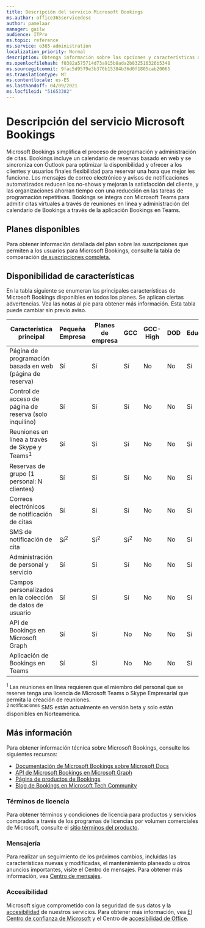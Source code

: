 ```yaml
---
title: Descripción del servicio Microsoft Bookings
ms.author: office365servicedesc
author: pamelaar
manager: gailw
audience: ITPro
ms.topic: reference
ms.service: o365-administration
localization_priority: Normal
description: Obtenga información sobre las opciones y características del plan disponibles en Microsoft Bookings.
ms.openlocfilehash: f0382a575714d73a915b8ada2b832516326b5348
ms.sourcegitcommit: 9fac5d9579e3b370b15384b36d0f1805cab20065
ms.translationtype: MT
ms.contentlocale: es-ES
ms.lasthandoff: 04/09/2021
ms.locfileid: "51653382"
---
```

# <a name="microsoft-bookings-service-description"></a>Descripción del servicio Microsoft Bookings

Microsoft Bookings simplifica el proceso de programación y administración de citas. Bookings incluye un calendario de reservas basado en web y se sincroniza con Outlook para optimizar la disponibilidad y ofrecer a los clientes y usuarios finales flexibilidad para reservar una hora que mejor les funcione. Los mensajes de correo electrónico y avisos de notificaciones automatizados reducen los no-shows y mejoran la satisfacción del cliente, y las organizaciones ahorran tiempo con una reducción en las tareas de programación repetitivas. Bookings se integra con Microsoft Teams para admitir citas virtuales a través de reuniones en línea y administración del calendario de Bookings a través de la aplicación Bookings en Teams.

## <a name="available-plans"></a>Planes disponibles

Para obtener información detallada del plan sobre las suscripciones que permiten a los usuarios para Microsoft Bookings, consulte la tabla de comparación [de suscripciones completa.](https://go.microsoft.com/fwlink/?linkid=2139145)

## <a name="feature-availability"></a>Disponibilidad de características

En la tabla siguiente se enumeran las principales características de Microsoft Bookings disponibles en todos los planes. Se aplican ciertas advertencias. Vea las notas al pie para obtener más información. Esta tabla puede cambiar sin previo aviso.

| Característica principal | Pequeña Empresa | Planes de empresa | GCC | GCC-High | DOD | Educación |
| --- | --- | --- | --- | --- | --- | --- |
| Página de programación basada en web (página de reserva) | Sí | Sí | Sí | No | No | Sí |
| Control de acceso de página de reserva (solo inquilino) | Sí | Sí | Sí | No | No | Sí |
| Reuniones en línea a través de Skype y Teams<sup>1</sup> <br/> | Sí | Sí | Sí | No | No | Sí |
| Reservas de grupo (1 personal: N clientes) | Sí | Sí | Sí | No | No | Sí |
| Correos electrónicos de notificación de citas | Sí | Sí | Sí | No | No | Sí |
| SMS de notificación de cita | Sí<sup>2</sup> <br/> | Sí<sup>2</sup> <br/> | Sí<sup>2</sup> <br/> | No | No | Sí |
| Administración de personal y servicio | Sí | Sí | Sí | No | No | Sí |
| Campos personalizados en la colección de datos de usuario | Sí | Sí | Sí | No | No | Sí |
| API de Bookings en Microsoft Graph | Sí | Sí | No | No | No | Sí |
| Aplicación de Bookings en Teams | Sí | Sí | No | No | No | Sí |

<sup>1</sup> Las reuniones en línea requieren que el miembro del personal que se reserve tenga una licencia de Microsoft Teams o Skype Empresarial que permita la creación de reuniones.
<br/><sup>2 notificaciones</sup> SMS están actualmente en versión beta y solo están disponibles en Norteamérica.

## <a name="learn-more"></a>Más información

Para obtener información técnica sobre Microsoft Bookings, consulte los siguientes recursos:

- [Documentación de Microsoft Bookings sobre Microsoft Docs](/microsoft-365/bookings/bookings-overview?view=o365-worldwide)
- [API de Microsoft Bookings en Microsoft Graph](/graph/api/resources/booking-api-overview?view=graph-rest-beta)
- [Página de productos de Bookings](https://www.microsoft.com/microsoft-365/business/scheduling-and-booking-app)
- [Blog de Bookings en Microsoft Tech Community](https://techcommunity.microsoft.com/t5/microsoft-bookings-blog/bg-p/Office365BusinessAppsBlog)

### <a name="licensing-terms"></a>Términos de licencia

Para obtener términos y condiciones de licencia para productos y servicios comprados a través de los programas de licencias por volumen comerciales de Microsoft, consulte el [sitio términos del producto](https://www.microsoft.com/microsoft-365).

### <a name="messaging"></a>Mensajería 

Para realizar un seguimiento de los próximos cambios, incluidas las características nuevas y modificadas, el mantenimiento planeado u otros anuncios importantes, visite el Centro de mensajes. Para obtener más información, vea [Centro de mensajes](/microsoft-365/admin/manage/message-center).

### <a name="accessibility"></a>Accesibilidad

Microsoft sigue comprometido con la seguridad de sus datos y la [accesibilidad](https://www.microsoft.com/trust-center/compliance/accessibility) de nuestros servicios. Para obtener más información, vea [El Centro de confianza de Microsoft](https://www.microsoft.com/trust-center) y el Centro de [accesibilidad de Office](https://support.office.com/article/ecab0fcf-d143-4fe8-a2ff-6cd596bddc6d).